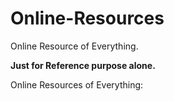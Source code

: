 # Online-Resources
Online Resource of Everything.

**Just for Reference purpose alone.**

Online Resources of Everything:
